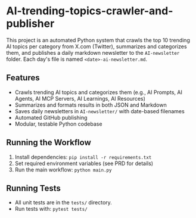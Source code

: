 # AI-trending-topics-crawler-and-publisher

This project is an automated Python system that crawls the top 10 trending AI topics per category from X.com (Twitter), summarizes and categorizes them, and publishes a daily markdown newsletter to the `AI-newsletter` folder. Each day's file is named `<date>-ai-newsletter.md`.

## Features
- Crawls trending AI topics and categorizes them (e.g., AI Prompts, AI Agents, AI MCP Servers, AI Learnings, AI Resources)
- Summarizes and formats results in both JSON and Markdown
- Saves daily newsletters in `AI-newsletter/` with date-based filenames
- Automated GitHub publishing
- Modular, testable Python codebase

## Running the Workflow
1. Install dependencies: `pip install -r requirements.txt`
2. Set required environment variables (see PRD for details)
3. Run the main workflow: `python main.py`

## Running Tests
- All unit tests are in the `tests/` directory.
- Run tests with: `pytest tests/`
